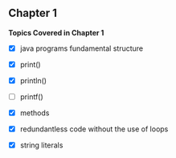 Chapter 1
-----
**Topics Covered in Chapter 1**
- [x] java programs fundamental structure
- [x] print()
- [x] println()
- [ ] printf()
- [x] methods
- [x] redundantless code without the use of loops
- [x] string literals

